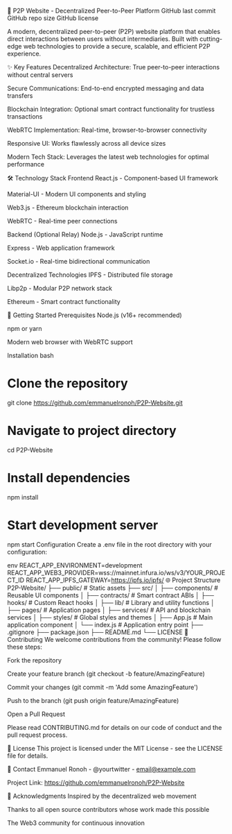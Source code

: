 🔗 P2P Website - Decentralized Peer-to-Peer Platform
GitHub last commit
GitHub repo size
GitHub license

A modern, decentralized peer-to-peer (P2P) website platform that enables direct interactions between users without intermediaries. Built with cutting-edge web technologies to provide a secure, scalable, and efficient P2P experience.

✨ Key Features
Decentralized Architecture: True peer-to-peer interactions without central servers

Secure Communications: End-to-end encrypted messaging and data transfers

Blockchain Integration: Optional smart contract functionality for trustless transactions

WebRTC Implementation: Real-time, browser-to-browser connectivity

Responsive UI: Works flawlessly across all device sizes

Modern Tech Stack: Leverages the latest web technologies for optimal performance

🛠️ Technology Stack
Frontend
React.js - Component-based UI framework

Material-UI - Modern UI components and styling

Web3.js - Ethereum blockchain interaction

WebRTC - Real-time peer connections

Backend (Optional Relay)
Node.js - JavaScript runtime

Express - Web application framework

Socket.io - Real-time bidirectional communication

Decentralized Technologies
IPFS - Distributed file storage

Libp2p - Modular P2P network stack

Ethereum - Smart contract functionality

🚀 Getting Started
Prerequisites
Node.js (v16+ recommended)

npm or yarn

Modern web browser with WebRTC support

Installation
bash
# Clone the repository
git clone https://github.com/emmanuelronoh/P2P-Website.git

# Navigate to project directory
cd P2P-Website

# Install dependencies
npm install

# Start development server
npm start
Configuration
Create a .env file in the root directory with your configuration:

env
REACT_APP_ENVIRONMENT=development
REACT_APP_WEB3_PROVIDER=wss://mainnet.infura.io/ws/v3/YOUR_PROJECT_ID
REACT_APP_IPFS_GATEWAY=https://ipfs.io/ipfs/
🌐 Project Structure
P2P-Website/
├── public/              # Static assets
├── src/
│   ├── components/      # Reusable UI components
│   ├── contracts/       # Smart contract ABIs
│   ├── hooks/           # Custom React hooks
│   ├── lib/             # Library and utility functions
│   ├── pages/           # Application pages
│   ├── services/        # API and blockchain services
│   ├── styles/          # Global styles and themes
│   ├── App.js           # Main application component
│   └── index.js         # Application entry point
├── .gitignore
├── package.json
├── README.md
└── LICENSE
🤝 Contributing
We welcome contributions from the community! Please follow these steps:

Fork the repository

Create your feature branch (git checkout -b feature/AmazingFeature)

Commit your changes (git commit -m 'Add some AmazingFeature')

Push to the branch (git push origin feature/AmazingFeature)

Open a Pull Request

Please read CONTRIBUTING.md for details on our code of conduct and the pull request process.

📜 License
This project is licensed under the MIT License - see the LICENSE file for details.

📧 Contact
Emmanuel Ronoh - @yourtwitter - email@example.com

Project Link: https://github.com/emmanuelronoh/P2P-Website

🙏 Acknowledgments
Inspired by the decentralized web movement

Thanks to all open source contributors whose work made this possible

The Web3 community for continuous innovation
